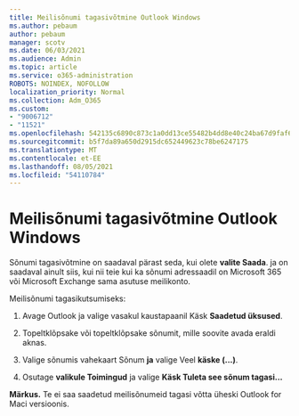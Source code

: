 ```yaml
---
title: Meilisõnumi tagasivõtmine Outlook Windows
ms.author: pebaum
author: pebaum
manager: scotv
ms.date: 06/03/2021
ms.audience: Admin
ms.topic: article
ms.service: o365-administration
ROBOTS: NOINDEX, NOFOLLOW
localization_priority: Normal
ms.collection: Adm_O365
ms.custom:
- "9006712"
- "11521"
ms.openlocfilehash: 542135c6890c873c1a0dd13ce55482b4dd8e40c24ba67d9faf6bd10151de8302
ms.sourcegitcommit: b5f7da89a650d2915dc652449623c78be6247175
ms.translationtype: MT
ms.contentlocale: et-EE
ms.lasthandoff: 08/05/2021
ms.locfileid: "54110784"
---
```

# <a name="how-to-recall-an-email-message-in-outlook-for-windows"></a>Meilisõnumi tagasivõtmine Outlook Windows

Sõnumi tagasivõtmine on saadaval pärast seda, kui olete **valite Saada**. ja on saadaval ainult siis, kui nii teie kui ka sõnumi adressaadil on Microsoft 365 või Microsoft Exchange sama asutuse meilikonto. 

Meilisõnumi tagasikutsumiseks:

1. Avage Outlook ja valige vasakul kaustapaanil Käsk **Saadetud üksused**.

1. Topeltklõpsake või topeltklõpsake sõnumit, mille soovite avada eraldi aknas.

1. Valige sõnumis vahekaart Sõnum **ja** valige Veel **käske (...)**.

1. Osutage **valikule Toimingud** ja valige **Käsk Tuleta see sõnum tagasi...**

**Märkus.** Te ei saa saadetud meilisõnumeid tagasi võtta üheski Outlook for Maci versioonis.
